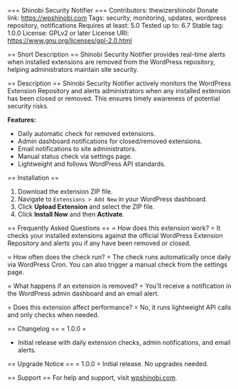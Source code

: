=== Shinobi Security Notifier ===
Contributors: thewizershinobi
Donate link: https://wpshinobi.com
Tags: security, monitoring, updates, wordpress repository, notifications
Requires at least: 5.0
Tested up to: 6.7
Stable tag: 1.0.0
License: GPLv2 or later
License URI: https://www.gnu.org/licenses/gpl-2.0.html

== Short Description ==
Shinobi Security Notifier provides real-time alerts when installed extensions are removed from the WordPress repository, helping administrators maintain site security.

== Description ==
Shinobi Security Notifier actively monitors the WordPress Extension Repository and alerts administrators when any installed extension has been closed or removed. This ensures timely awareness of potential security risks.

**Features:**
* Daily automatic check for removed extensions.
* Admin dashboard notifications for closed/removed extensions.
* Email notifications to site administrators.
* Manual status check via settings page.
* Lightweight and follows WordPress API standards.

== Installation ==
1. Download the extension ZIP file.
2. Navigate to `Extensions > Add New` in your WordPress dashboard.
3. Click **Upload Extension** and select the ZIP file.
4. Click **Install Now** and then **Activate**.

== Frequently Asked Questions ==
= How does this extension work? =
It checks your installed extensions against the official WordPress Extension Repository and alerts you if any have been removed or closed.

= How often does the check run? =
The check runs automatically once daily via WordPress Cron. You can also trigger a manual check from the settings page.

= What happens if an extension is removed? =
You'll receive a notification in the WordPress admin dashboard and an email alert.

= Does this extension affect performance? =
No, it runs lightweight API calls and only checks when needed.

== Changelog ==
= 1.0.0 =
* Initial release with daily extension checks, admin notifications, and email alerts.

== Upgrade Notice ==
= 1.0.0 =
Initial release. No upgrades needed.

== Support ==
For help and support, visit [wpshinobi.com](https://wpshinobi.com).
